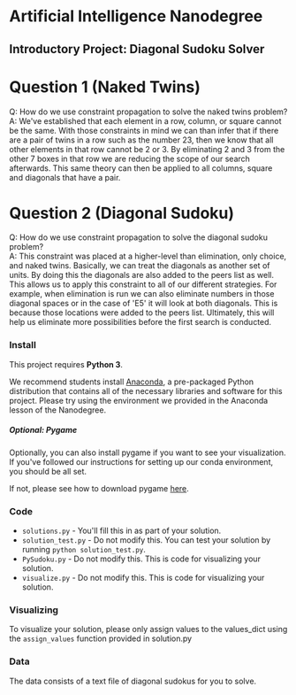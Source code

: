 # Artificial Intelligence Nanodegree
## Introductory Project: Diagonal Sudoku Solver

# Question 1 (Naked Twins)
Q: How do we use constraint propagation to solve the naked twins problem?  
A: We've established that each element in a row, column, or square cannot be the same.  With those constraints in mind we can than infer that if there are a pair of twins in a row such as the number 23, then we know that all other elements in that row cannot be 2 or 3.  By eliminating 2 and 3 from the other 7 boxes in that row we are reducing the scope of our search afterwards.  This same theory can then be applied to all columns, square and diagonals that have a pair.

# Question 2 (Diagonal Sudoku)
Q: How do we use constraint propagation to solve the diagonal sudoku problem?  
A: This constraint was placed at a higher-level than elimination, only choice, and naked twins.  Basically, we can treat the diagonals as another set of units.  By doing this the diagonals are also added to the peers list as well.  This allows us to apply this constraint to all of our different strategies.  For example, when elimination is run we can also eliminate numbers in those diagonal spaces or in the case of 'E5' it will look at both diagonals.  This is because those locations were added to the peers list.  Ultimately, this will help us eliminate more possibilities before the first search is conducted.

### Install

This project requires **Python 3**.

We recommend students install [Anaconda](https://www.continuum.io/downloads), a pre-packaged Python distribution that contains all of the necessary libraries and software for this project. 
Please try using the environment we provided in the Anaconda lesson of the Nanodegree.

##### Optional: Pygame

Optionally, you can also install pygame if you want to see your visualization. If you've followed our instructions for setting up our conda environment, you should be all set.

If not, please see how to download pygame [here](http://www.pygame.org/download.shtml).

### Code

* `solutions.py` - You'll fill this in as part of your solution.
* `solution_test.py` - Do not modify this. You can test your solution by running `python solution_test.py`.
* `PySudoku.py` - Do not modify this. This is code for visualizing your solution.
* `visualize.py` - Do not modify this. This is code for visualizing your solution.

### Visualizing

To visualize your solution, please only assign values to the values_dict using the ```assign_values``` function provided in solution.py

### Data

The data consists of a text file of diagonal sudokus for you to solve.